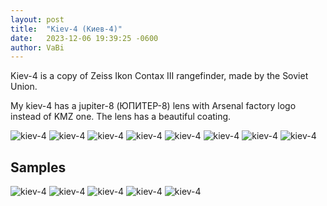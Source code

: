 ```yaml
---
layout: post
title:  "Kiev-4 (Киев-4)"
date:   2023-12-06 19:39:25 -0600
author: VaBi
---
```


Kiev-4 is a copy of Zeiss Ikon Contax III rangefinder, made by the Soviet Union.

My kiev-4 has a jupiter-8 (ЮПИТЕР-8) lens with Arsenal factory logo instead of KMZ one. The lens has a beautiful coating. 

![kiev-4](/imgs/kiev/DSC_3459.jpg)
![kiev-4](/imgs/kiev/DSC_3461.jpg)
![kiev-4](/imgs/kiev/DSC_3465.jpg)
![kiev-4](/imgs/kiev/DSC_3468.jpg)
![kiev-4](/imgs/kiev/DSC_3470.jpg)
![kiev-4](/imgs/kiev/DSC_3478.jpg)
![kiev-4](/imgs/kiev/DSC_3481.jpg)
![kiev-4](/imgs/kiev/DSC_3483.jpg)

## Samples

![kiev-4](/imgs/kiev/Image_14.jpg)
![kiev-4](/imgs/kiev/Image_26.jpg)
![kiev-4](/imgs/kiev/Image_3.jpg)
![kiev-4](/imgs/kiev/Image_5.jpg)
![kiev-4](/imgs/kiev/Image_2.jpg)   